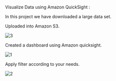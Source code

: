 Visualize Data using Amazon QuickSight :

In this project we have downloaded a large data set.

Uploaded into Amazon S3.

![3](https://github.com/Krithekesh-M/AWS_Projects/assets/129209043/83603f9b-e7aa-4937-81e4-7c77bc53c496)

Created a dashboard using Amazon quicksight.

![1](https://github.com/Krithekesh-M/AWS_Projects/assets/129209043/0933da06-a032-4523-bf20-709b837c3f0e)

Apply filter according to your needs.

![2](https://github.com/Krithekesh-M/AWS_Projects/assets/129209043/41a0347d-697a-4e42-be86-1523baf62b9d)
